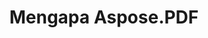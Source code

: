 ---
title: Mengapa Aspose.PDF
linktitle: Mengapa Aspose.PDF
type: docs
weight: 10
url: id/php-java/mengapa-aspose-pdf/
description: Pada bagian berikut menjelaskan mengapa pengguna memilih Aspose.PDF untuk PHP melalui Java untuk bekerja dengan dokumen.
lastmod: "2024-03-05"
sitemap:
    changefreq: "weekly"
    priority: 0.7
---